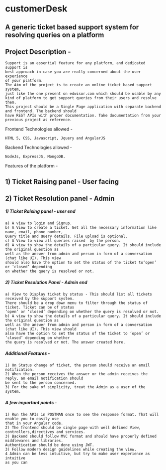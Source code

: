 # customerDesk

## A generic ticket based support system for resolving queries on a platform

## Project Description -
```
Support is an essential feature for any platform, and dedicated support is
best approach in case you are really concerned about the user experience
of your platform.
The Aim of the project is to create an online ticket based support system,
just like the one present on edwisor.com which should be usable by any
kind of platform to get support queries from their users and resolve them.
This project should be a Single Page application with separate backend and frontend. The backend should
have REST APIs with proper documentation. Take documentation from your previous project as reference.
```

Frontend Technologies allowed -
```
HTML 5, CSS, Javascript, Jquery and AngularJS
```
Backend Technologies allowed -
```
NodeJs, ExpressJS, MongoDB.
```
Features of the platform -

## 1) Ticket Raising panel - User facing
## 2) Ticket Resolution panel - Admin

##### 1) Ticket Raising panel - user end
```
a) A view to login and Signup.
b) A View to create a ticket. Get all the necessary information like  name, email, phone number,
Query title and Query details. File upload is optional.
c) A View to view all queries raised  by the person.
d) A view to show the details of a particular query. It should include the original question as
well as the answer from admin and person in form of a conversation (chat like UI). This view 
should also have the option to set the status of the ticket to‘open’ or ‘closed’ depending 
on whether the query is resolved or not.
 ```
##### 2) Ticket Resolution Panel - Admin end
```
a) View to Display ticket by status - This should list all tickets received by the support system.
There should be a drop down menu to filter through the status of ticket. Ticket can be of status 
‘open’ or ‘closed’ depending on whether the query is resolved or not.
b) A view to show the details of a particular query. It should include the original question as 
well as the answer from admin and person in form of a conversation (chat like UI). This view should
also have the option to set the status of the ticket to ‘open’ or ‘closed’ depending on whether 
the query is resolved or not. The answer created here.
  ```
##### Additional Features -
```
1) On Status change of ticket, the person should receive an email notification.
2) When the person receives the answer or the admin receives the reply, an email notification should
be sent to the person concerned.
3) For the sake of simplicity, treat the Admin as a user of the system.
  ```
##### A few important points -
```
1) Run the APIs in POSTMAN once to see the response format. That will enable you to easily use 
that in your Angular code.
2) The frontend should be single page with well defined View, controllers,directives and services.
3) Backend should follow MVC format and should have properly defined middlewares and libraries. 
Authentication should be done using JWT.
3) Follow modern design guidelines while creating the view.
4 Admin can be less intuitive, but try to make user experience as intuitive
as you can
```
